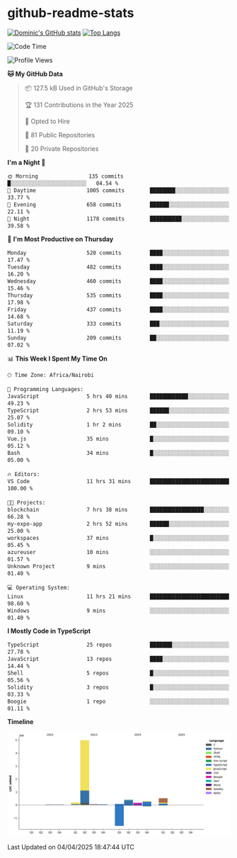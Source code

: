 # github-readme-stats
[![Dominic's GitHub stats](https://github-readme-stats.vercel.app/api?username=Domengo&show_icons=true)](https://github.com/anuraghazra/github-readme-stats)
[![Top Langs](https://github-readme-stats.vercel.app/api/top-langs/?username=Domengo&show_icons=true)](https://github.com/Domengo/github-readme-stats)

<!--START_SECTION:waka-->
![Code Time](http://img.shields.io/badge/Code%20Time-1%2C069%20hrs%2046%20mins-blue)

![Profile Views](http://img.shields.io/badge/Profile%20Views-0-blue)

**🐱 My GitHub Data** 

> 📦 127.5 kB Used in GitHub's Storage 
 > 
> 🏆 131 Contributions in the Year 2025
 > 
> 💼 Opted to Hire
 > 
> 📜 81 Public Repositories 
 > 
> 🔑 20 Private Repositories 
 > 
**I'm a Night 🦉** 

```text
🌞 Morning                135 commits         █░░░░░░░░░░░░░░░░░░░░░░░░   04.54 % 
🌆 Daytime                1005 commits        ████████░░░░░░░░░░░░░░░░░   33.77 % 
🌃 Evening                658 commits         ██████░░░░░░░░░░░░░░░░░░░   22.11 % 
🌙 Night                  1178 commits        ██████████░░░░░░░░░░░░░░░   39.58 % 
```
📅 **I'm Most Productive on Thursday** 

```text
Monday                   520 commits         ████░░░░░░░░░░░░░░░░░░░░░   17.47 % 
Tuesday                  482 commits         ████░░░░░░░░░░░░░░░░░░░░░   16.20 % 
Wednesday                460 commits         ████░░░░░░░░░░░░░░░░░░░░░   15.46 % 
Thursday                 535 commits         ████░░░░░░░░░░░░░░░░░░░░░   17.98 % 
Friday                   437 commits         ████░░░░░░░░░░░░░░░░░░░░░   14.68 % 
Saturday                 333 commits         ███░░░░░░░░░░░░░░░░░░░░░░   11.19 % 
Sunday                   209 commits         ██░░░░░░░░░░░░░░░░░░░░░░░   07.02 % 
```


📊 **This Week I Spent My Time On** 

```text
🕑︎ Time Zone: Africa/Nairobi

💬 Programming Languages: 
JavaScript               5 hrs 40 mins       ████████████░░░░░░░░░░░░░   49.23 % 
TypeScript               2 hrs 53 mins       ██████░░░░░░░░░░░░░░░░░░░   25.07 % 
Solidity                 1 hr 2 mins         ██░░░░░░░░░░░░░░░░░░░░░░░   09.10 % 
Vue.js                   35 mins             █░░░░░░░░░░░░░░░░░░░░░░░░   05.12 % 
Bash                     34 mins             █░░░░░░░░░░░░░░░░░░░░░░░░   05.00 % 

🔥 Editors: 
VS Code                  11 hrs 31 mins      █████████████████████████   100.00 % 

🐱‍💻 Projects: 
blockchain               7 hrs 38 mins       █████████████████░░░░░░░░   66.28 % 
my-expo-app              2 hrs 52 mins       ██████░░░░░░░░░░░░░░░░░░░   25.00 % 
workspaces               37 mins             █░░░░░░░░░░░░░░░░░░░░░░░░   05.45 % 
azureuser                10 mins             ░░░░░░░░░░░░░░░░░░░░░░░░░   01.57 % 
Unknown Project          9 mins              ░░░░░░░░░░░░░░░░░░░░░░░░░   01.40 % 

💻 Operating System: 
Linux                    11 hrs 21 mins      █████████████████████████   98.60 % 
Windows                  9 mins              ░░░░░░░░░░░░░░░░░░░░░░░░░   01.40 % 
```

**I Mostly Code in TypeScript** 

```text
TypeScript               25 repos            ███████░░░░░░░░░░░░░░░░░░   27.78 % 
JavaScript               13 repos            ████░░░░░░░░░░░░░░░░░░░░░   14.44 % 
Shell                    5 repos             █░░░░░░░░░░░░░░░░░░░░░░░░   05.56 % 
Solidity                 3 repos             █░░░░░░░░░░░░░░░░░░░░░░░░   03.33 % 
Boogie                   1 repo              ░░░░░░░░░░░░░░░░░░░░░░░░░   01.11 % 
```



**Timeline**

![Lines of Code chart](https://raw.githubusercontent.com/Domengo/Domengo/main/assets/bar_graph.png)


 Last Updated on 04/04/2025 18:47:44 UTC
<!--END_SECTION:waka-->


